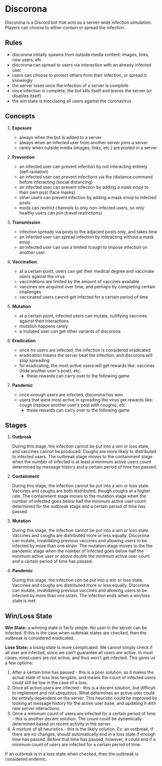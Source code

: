 # Discorona

Discorona is a Discord bot that acts as a server-wide infection simulation. Players can choose to either contain or spread the infection.

## Rules
- discorona initially spawns from  outside media content: images, links, new users, etc
- discorona can spread to users via interaction with an already infected user
- users can choose to protect others from their infection, or spread it knowingly
- the server loses once the infection of a server is complete
- once infection is complete, the bot kills itself and leaves the server (or disables itself)
- the win state is inoculating all users against the coronavirus

## Concepts

1. **Exposure**
	- always when the bot is added to a server
	- always when an infected user from another server joins a server
	- rarely when outside media (images, links, etc.) are posted in a server 

2. **Prevention**
	- an infected user can prevent infection by not interacting entirely (self-isolation)
	- an infected user can prevent infections via the /distance command before interacting (social distancing)
	- an infected user can prevent infection by adding a mask emoji to their own post (face masks)
	- other users can prevent infection by adding a mask emoji to infected posts
	- mods can restrict channels to only non-infected users, so only healthy users can join (travel restrictions)

3. **Transmission**
	- infection spreads via posts to the adjacent posts only, and takes time
	- an infected user can spread infection by interacting without a mask emoji
	- an infected user can use a limited /cough to impose infection on another user

4. **Vaccination**
	- at a certain point, users can get their medical degree and vaccinate users against the virus
	- vaccinations are limited by the amount of vaccines available
	- vaccines are acquired over time, and perhaps by completing certain challenges
	- vaccinated users cannot get infected for a certain period of time

5. **Mutation**
	- at a certain point, infected users can mutate, nullifying vaccines against their interactions
	- mutation happens rarely
	- a mutated user can get other variants of discorona

6. **Eradication**
	- once no users are infected, the infection is considered eradicated
	- eradication means the server beat the infection, and discorona will stop spreading
	- for eradicating, the most active users will get rewards like: vaccines (hide another user's post), etc.
		- these rewards can carry over to the following game

7. **Pandemic**
	- once enough users are infected, discorona has won
	- users that were most active in spreading the virus get rewards like: cough (replace another user's post with coughs), etc.
		- these rewards can carry over to the following game

## Stages

1. **Outbreak**

	During this stage, the infection cannot be put into a win or loss state, and vaccines
cannot be produced. Coughs are more likely to distributed to infected users. The outbreak
stage moves to the containment stage when the number of infected is at least a minimum active
users count determined by message history and a certain period of time has passed. 

2. **Containment**

	During this stage, the infection cannot be put into a win or loss state. Vaccines and coughs
are both distributed, though coughs at a higher rate. The containment stage moves to the
mutation stage when the number of infected goes below half the minimum active user count determined
for the outbreak stage and a certain period of time has passed.

3. **Mutation**

	During this stage, the infection cannot be put into a win or loss state. Vaccines and coughs
are distributed more or less equally.  Discorona can mutate, invalidating previous vaccines
and allowing users to be infected by more than one strain. The mutation stage moves to the
the pandemic stage when the number of infected goes below half the minimum active user or
above double the minimum active user count and a certain period of time has passed.

4. **Pandemic**

	During this stage, the infection *can* be put into a win or loss state. Vaccines and coughs
are distributed more or less equally. Discorona can mutate, invalidating previous vaccines
and allowing users to be infected by more than one strain. The infection ends when a
win/loss state is met.

## Win/Loss State

**Win State:** a winning state is fairly simple. No user in the server can be infected.
If this is the case when outbreak states are checked, then the outbreak is considered
eradicated.

**Lose State:** a losing state is more complicated. We cannot simply check if all
user are infected, since we can't guarantee all users are active. In most cases,
most users are not active, and thus won't get infected. This gives us a few options:

1. After a certain time has passed - this is a poor solution, as it makes the actual
state of loss less tangible, and means the count of infected users could still be low
in the case of a loss.
2. Once all active users are infected - this is a decent solution, but difficult to
implement and not ubiquitous. What determines an active user could be entirely dependent
on the server. This heuristic could be improved by looking at message history for the active
user base, and updating it with new server interactions.
3. Once a minimum count of users are infected for a certain period of time - this is
another decent solution. The count could be dynamically determined based on recent
activity in the server.
4. A mixture of all heuristics - this is the likely solution. Ex: an outbreak, if there are
no changes, should automatically end in a loss state if enough time has passed. Before that
time has passed, however, it could end if a minimum count of users are infected for a
certain period of time.

If an outbreak is in a loss state when checked, then the outbreak is considered endemic.
